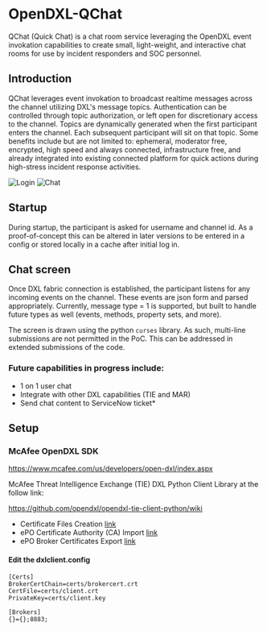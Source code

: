 # OpenDXL-QChat
QChat (Quick Chat) is a chat room service leveraging the OpenDXL event invokation capabilities to create small, light-weight, and interactive chat rooms for use by incident responders and SOC personnel.

## Introduction

QChat leverages event invokation to broadcast realtime messages across the channel utilizing DXL's message topics. Authentication can be controlled through topic authorization, or left open for discretionary access to the channel. Topics are dynamically generated when the first participant enters the channel. Each subsequent participant will sit on that topic. Some benefits include but are not limited to: ephemeral, moderator free, encrypted, high speed and always connected, infrastructure free, and already integrated into existing connected platform for quick actions during high-stress incident response activities.

![Login](http://imgur.com/nThJP92 "Login Screen")
![Chat](http://imgur.com/wOXHDCz "Chat Window")


## Startup
  During startup, the participant is asked for username and channel id. As a proof-of-concept this can be altered in later versions to be entered in a config or stored locally in a cache after initial log in. 
 
## Chat screen

  Once DXL fabric connection is established, the participant listens for any incoming events on the channel. These events are json form and parsed appropriately. Currently, message type = 1 is supported, but built to handle future types as well (events, methods, property sets, and more). 
  
  The screen is drawn using the python `curses` library. As such, multi-line submissions are not permitted in the PoC. This can be addressed in extended submissions of the code.
   
  

### Future capabilities in progress include:
  * 1 on 1 user chat
  * Integrate with other DXL capabilities (TIE and MAR)
  * Send chat content to ServiceNow ticket*
  


## Setup

### McAfee OpenDXL SDK

https://www.mcafee.com/us/developers/open-dxl/index.aspx

McAfee Threat Intelligence Exchange (TIE) DXL Python Client Library at the follow link:

https://github.com/opendxl/opendxl-tie-client-python/wiki

* Certificate Files Creation [link](https://opendxl.github.io/opendxl-client-python/pydoc/certcreation.html)
* ePO Certificate Authority (CA) Import [link](https://opendxl.github.io/opendxl-client-python/pydoc/epocaimport.html)
* ePO Broker Certificates Export  [link](https://opendxl.github.io/opendxl-client-python/pydoc/epobrokercertsexport.html)



#### Edit the dxlclient.config
```
[Certs]
BrokerCertChain=certs/brokercert.crt
CertFile=certs/client.crt
PrivateKey=certs/client.key

[Brokers]
{}={};8883;
```
